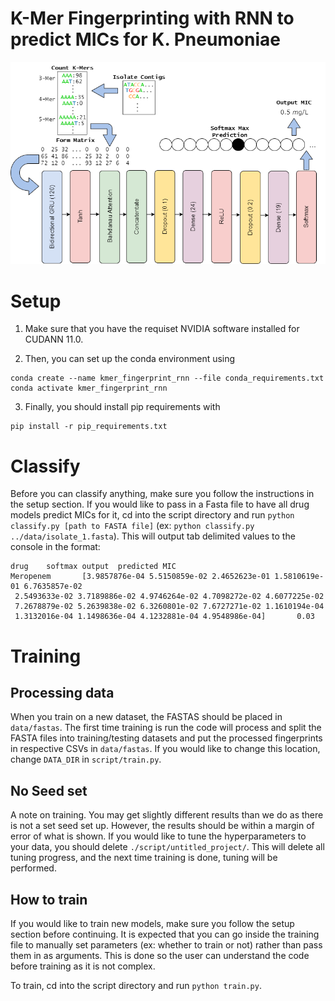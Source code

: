 # K-Mer Fingerprinting with RNN to predict MICs for K. Pneumoniae
![Process flow and RNN architecture](architecture.drawio.png?raw=true "Process flow and RNN architecture")

# Setup
1. Make sure that you have the requiset NVIDIA software installed for CUDANN 11.0. 

2. Then, you can set up the conda environment using 
```
conda create --name kmer_fingerprint_rnn --file conda_requirements.txt
conda activate kmer_fingerprint_rnn
```

3. Finally, you should install pip requirements with 
```
pip install -r pip_requirements.txt
```

# Classify
Before you can classify anything, make sure you follow the instructions in the setup section. If you would like to pass in a Fasta file to have all drug models predict MICs for it, cd into the script directory and run `python classify.py [path to FASTA file]` (ex: `python classify.py ../data/isolate_1.fasta`). This will output tab delimited values to the console in the format:
```
drug    softmax output  predicted MIC
Meropenem       [3.9857876e-04 5.5150859e-02 2.4652623e-01 1.5810619e-01 6.7635857e-02
 2.5493633e-02 3.7189886e-02 4.9746264e-02 4.7098272e-02 4.6077225e-02
 7.2678879e-02 5.2639838e-02 6.3260801e-02 7.6727271e-02 1.1610194e-04
 1.3132016e-04 1.1498636e-04 4.1232881e-04 4.9548986e-04]       0.03
```

# Training

## Processing data
When you train on a new dataset, the FASTAS should be placed in `data/fastas`. The first time training is run the code will process and split the FASTA files into training/testing datasets and put the processed fingerprints in respective CSVs in `data/fastas`. If you would like to change this location, change `DATA_DIR` in `script/train.py`.

## No Seed set
A note on training. You may get slightly different results than we do as there is not a set seed set up. However, the results should be within a margin of error of what is shown. If you would like to tune the hyperparameters to your data, you should delete `./script/untitled_project/`. This will delete all tuning progress, and the next time training is done, tuning will be performed.

## How to train
If you would like to train new models, make sure you follow the setup section before continuing. It is expected that you can go inside the training file to manually set parameters (ex: whether to train or not) rather than pass them in as arguments. This is done so the user can understand the code before training as it is not complex.

To train, cd into the script directory and run `python train.py`.
